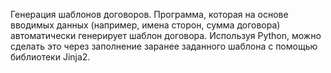 Генерация шаблонов договоров.
Программа, которая на основе вводимых данных (например, имена сторон, сумма договора) автоматически генерирует шаблон договора. Используя Python, можно сделать это через заполнение заранее заданного шаблона с помощью библиотеки Jinja2.
